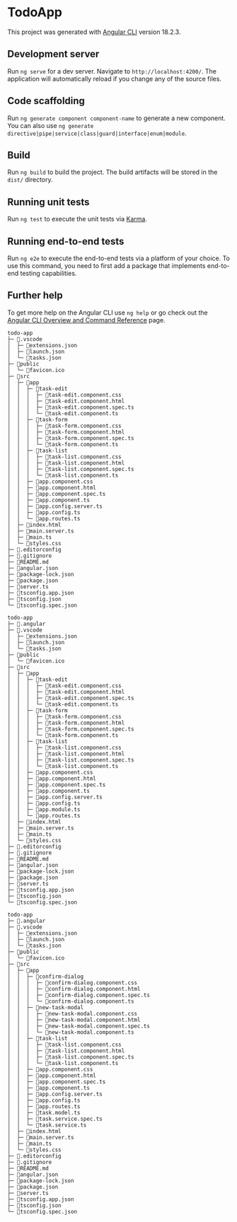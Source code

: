 # TodoApp

This project was generated with [Angular CLI](https://github.com/angular/angular-cli) version 18.2.3.

## Development server

Run `ng serve` for a dev server. Navigate to `http://localhost:4200/`. The application will automatically reload if you change any of the source files.

## Code scaffolding

Run `ng generate component component-name` to generate a new component. You can also use `ng generate directive|pipe|service|class|guard|interface|enum|module`.

## Build

Run `ng build` to build the project. The build artifacts will be stored in the `dist/` directory.

## Running unit tests

Run `ng test` to execute the unit tests via [Karma](https://karma-runner.github.io).

## Running end-to-end tests

Run `ng e2e` to execute the end-to-end tests via a platform of your choice. To use this command, you need to first add a package that implements end-to-end testing capabilities.

## Further help

To get more help on the Angular CLI use `ng help` or go check out the [Angular CLI Overview and Command Reference](https://angular.dev/tools/cli) page.

```
todo-app
├─ 📁.vscode
│  ├─ 📄extensions.json
│  ├─ 📄launch.json
│  └─ 📄tasks.json
├─ 📁public
│  └─ 📄favicon.ico
├─ 📁src
│  ├─ 📁app
│  │  ├─ 📁task-edit
│  │  │  ├─ 📄task-edit.component.css
│  │  │  ├─ 📄task-edit.component.html
│  │  │  ├─ 📄task-edit.component.spec.ts
│  │  │  └─ 📄task-edit.component.ts
│  │  ├─ 📁task-form
│  │  │  ├─ 📄task-form.component.css
│  │  │  ├─ 📄task-form.component.html
│  │  │  ├─ 📄task-form.component.spec.ts
│  │  │  └─ 📄task-form.component.ts
│  │  ├─ 📁task-list
│  │  │  ├─ 📄task-list.component.css
│  │  │  ├─ 📄task-list.component.html
│  │  │  ├─ 📄task-list.component.spec.ts
│  │  │  └─ 📄task-list.component.ts
│  │  ├─ 📄app.component.css
│  │  ├─ 📄app.component.html
│  │  ├─ 📄app.component.spec.ts
│  │  ├─ 📄app.component.ts
│  │  ├─ 📄app.config.server.ts
│  │  ├─ 📄app.config.ts
│  │  └─ 📄app.routes.ts
│  ├─ 📄index.html
│  ├─ 📄main.server.ts
│  ├─ 📄main.ts
│  └─ 📄styles.css
├─ 📄.editorconfig
├─ 📄.gitignore
├─ 📄README.md
├─ 📄angular.json
├─ 📄package-lock.json
├─ 📄package.json
├─ 📄server.ts
├─ 📄tsconfig.app.json
├─ 📄tsconfig.json
└─ 📄tsconfig.spec.json
```
```
todo-app
├─ 📁.angular
├─ 📁.vscode
│  ├─ 📄extensions.json
│  ├─ 📄launch.json
│  └─ 📄tasks.json
├─ 📁public
│  └─ 📄favicon.ico
├─ 📁src
│  ├─ 📁app
│  │  ├─ 📁task-edit
│  │  │  ├─ 📄task-edit.component.css
│  │  │  ├─ 📄task-edit.component.html
│  │  │  ├─ 📄task-edit.component.spec.ts
│  │  │  └─ 📄task-edit.component.ts
│  │  ├─ 📁task-form
│  │  │  ├─ 📄task-form.component.css
│  │  │  ├─ 📄task-form.component.html
│  │  │  ├─ 📄task-form.component.spec.ts
│  │  │  └─ 📄task-form.component.ts
│  │  ├─ 📁task-list
│  │  │  ├─ 📄task-list.component.css
│  │  │  ├─ 📄task-list.component.html
│  │  │  ├─ 📄task-list.component.spec.ts
│  │  │  └─ 📄task-list.component.ts
│  │  ├─ 📄app.component.css
│  │  ├─ 📄app.component.html
│  │  ├─ 📄app.component.spec.ts
│  │  ├─ 📄app.component.ts
│  │  ├─ 📄app.config.server.ts
│  │  ├─ 📄app.config.ts
│  │  ├─ 📄app.module.ts
│  │  └─ 📄app.routes.ts
│  ├─ 📄index.html
│  ├─ 📄main.server.ts
│  ├─ 📄main.ts
│  └─ 📄styles.css
├─ 📄.editorconfig
├─ 📄.gitignore
├─ 📄README.md
├─ 📄angular.json
├─ 📄package-lock.json
├─ 📄package.json
├─ 📄server.ts
├─ 📄tsconfig.app.json
├─ 📄tsconfig.json
└─ 📄tsconfig.spec.json
```
```
todo-app
├─ 📁.angular
├─ 📁.vscode
│  ├─ 📄extensions.json
│  ├─ 📄launch.json
│  └─ 📄tasks.json
├─ 📁public
│  └─ 📄favicon.ico
├─ 📁src
│  ├─ 📁app
│  │  ├─ 📁confirm-dialog
│  │  │  ├─ 📄confirm-dialog.component.css
│  │  │  ├─ 📄confirm-dialog.component.html
│  │  │  ├─ 📄confirm-dialog.component.spec.ts
│  │  │  └─ 📄confirm-dialog.component.ts
│  │  ├─ 📁new-task-modal
│  │  │  ├─ 📄new-task-modal.component.css
│  │  │  ├─ 📄new-task-modal.component.html
│  │  │  ├─ 📄new-task-modal.component.spec.ts
│  │  │  └─ 📄new-task-modal.component.ts
│  │  ├─ 📁task-list
│  │  │  ├─ 📄task-list.component.css
│  │  │  ├─ 📄task-list.component.html
│  │  │  ├─ 📄task-list.component.spec.ts
│  │  │  └─ 📄task-list.component.ts
│  │  ├─ 📄app.component.css
│  │  ├─ 📄app.component.html
│  │  ├─ 📄app.component.spec.ts
│  │  ├─ 📄app.component.ts
│  │  ├─ 📄app.config.server.ts
│  │  ├─ 📄app.config.ts
│  │  ├─ 📄app.routes.ts
│  │  ├─ 📄task.model.ts
│  │  ├─ 📄task.service.spec.ts
│  │  └─ 📄task.service.ts
│  ├─ 📄index.html
│  ├─ 📄main.server.ts
│  ├─ 📄main.ts
│  └─ 📄styles.css
├─ 📄.editorconfig
├─ 📄.gitignore
├─ 📄README.md
├─ 📄angular.json
├─ 📄package-lock.json
├─ 📄package.json
├─ 📄server.ts
├─ 📄tsconfig.app.json
├─ 📄tsconfig.json
└─ 📄tsconfig.spec.json
```